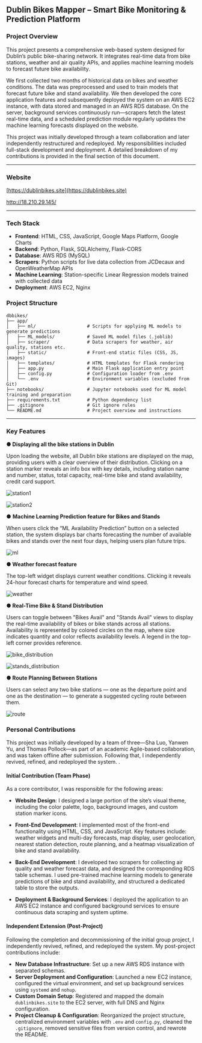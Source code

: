 ## Dublin Bikes Mapper – Smart Bike Monitoring & Prediction Platform

### Project Overview

This project presents a comprehensive web-based system designed for Dublin’s public bike-sharing network. It integrates real-time data from bike stations, weather and air quality APIs, and applies machine learning models to forecast future bike availability. 

We first collected two months of historical data on bikes and weather conditions. The data was preprocessed and used to train models that forecast future bike and stand availability. We then developed the core application features and subsequently deployed the system on an AWS EC2 instance, with data stored and managed in an AWS RDS database. On the server, background services continuously run—scrapers fetch the latest real-time data, and a scheduled prediction module regularly updates the machine learning forecasts displayed on the website.

This project was initially developed through a team collaboration and later independently restructured and redeployed. My responsibilities included full-stack development and deployment. A detailed breakdown of my contributions is provided in the final section of this document.

---

### Website

[https://dublinbikes.site](https://dublinbikes.site)

http://18.210.29.145/

---

###  Tech Stack

- **Frontend**: HTML, CSS, JavaScript, Google Maps Platform, Google Charts
- **Backend**: Python, Flask, SQLAlchemy, Flask-CORS
- **Database**: AWS RDS (MySQL)
- **Scrapers**: Python scripts for live data collection from JCDecaux and OpenWeatherMap APIs
- **Machine Learning**: Station-specific Linear Regression models trained with collected data
- **Deployment**: AWS EC2, Nginx

###  Project Structure

```
dbbikes/
├── app/
│   ├── ml/                   # Scripts for applying ML models to generate predictions
│   ├── ML_models/            # Saved ML model files (.joblib)
│   ├── scraper/              # Data scrapers for weather, air quality, stations etc.
│   ├── static/               # Front-end static files (CSS, JS, images)
│   ├── templates/            # HTML templates for Flask rendering
│   ├── app.py                # Main Flask application entry point
│   ├── config.py             # Configuration loader from .env
│   └── .env                  # Environment variables (excluded from Git)
├── notebooks/                # Jupyter notebooks used for ML model training and preparation
├── requirements.txt          # Python dependency list
├── .gitignore                # Git ignore rules
└── README.md                 # Project overview and instructions
```

---

### Key Features

**● Displaying all the bike stations in Dublin**

Upon loading the website, all Dublin bike stations are displayed on the map, providing users with a clear overview of their distribution. Clicking on a station marker reveals an info box with key details, including station name and number, status, total capacity, real-time bike and stand availability, credit card support.

![station1](app/static/img/readmepic/station1.png)

![station2](app/static/img/readmepic/station2.png)



● **Machine Learning Prediction feature for Bikes and Stands**

When users click the “ML Availability Prediction” button on a selected station, the system displays bar charts forecasting the number of available bikes and stands over the next four days, helping users plan future trips.

![ml](app/static/img/readmepic/ml.png)



**● Weather forecast feature**

The top-left widget displays current weather conditions. Clicking it reveals 24-hour forecast charts for temperature and wind speed.

![weather](app/static/img/readmepic/weather.png)



**● Real-Time Bike & Stand Distribution**

Users can toggle between "Bikes Avail" and "Stands Avail" views to display the real-time availability of bikes or bike stands across all stations. Availability is represented by colored circles on the map, where size indicates quantity and color reflects availability levels. A legend in the top-left corner provides reference.

![bike_distribution](app/static/img/readmepic/bike_distribution.png)

![stands_distribution](app/static/img/readmepic/stands_distribution.png)



**● Route Planning Between Stations**

Users can select any two bike stations — one as the departure point and one as the destination — to generate a suggested cycling route between them. 

![route](app/static/img/readmepic/route.png)

### Personal Contributions

This project was initially developed by a team of three—Sha Luo, Yanwen Yu, and Thomas Pollock—as part of an academic Agile-based collaboration, and was taken offline after submission. Following that, I independently  revived, refined, and redeployed the system. . 

#### Initial Contribution (Team Phase)

As a core contributor, I was responsible for the following areas:

- **Website Design**: I designed a large portion of the site’s visual theme, including the color palette, logo, background images, and custom station marker icons.
- **Front-End Development**: I implemented most of the front-end functionality using HTML, CSS, and JavaScript. Key features include: weather widgets and multi-day forecasts, map display, user geolocation, nearest station detection, route planning, and a heatmap visualization of bike and stand availability.

- **Back-End Development**:  I developed two scrapers for collecting air quality and weather forecast data, and designed the corresponding RDS table schemas. I used pre-trained machine learning models to generate predictions of bike and stand availability, and structured a dedicated table to store the outputs.

- **Deployment & Background Services**: I deployed the application to an AWS EC2 instance and configured background services to ensure continuous data scraping and system uptime.

#### Independent Extension (Post-Project)

Following the completion and decommissioning of the initial group project, I independently revived, refined, and redeployed the system. My post-project contributions include:

- **New Database Infrastructure**: Set up a new AWS RDS instance with separated schemas.
- **Server Deployment and Configuration**: Launched a new EC2 instance, configured the virtual environment, and set up background services using `systemd` and `nohup`.
- **Custom Domain Setup**: Registered and mapped the domain `dublinbikes.site` to the EC2 server, with full DNS and Nginx configuration.
- **Project Cleanup & Configuration**: Reorganized the project structure, centralized environment variables with `.env` and `config.py`, cleaned the `.gitignore`, removed sensitive files from version control, and rewrote the README.
